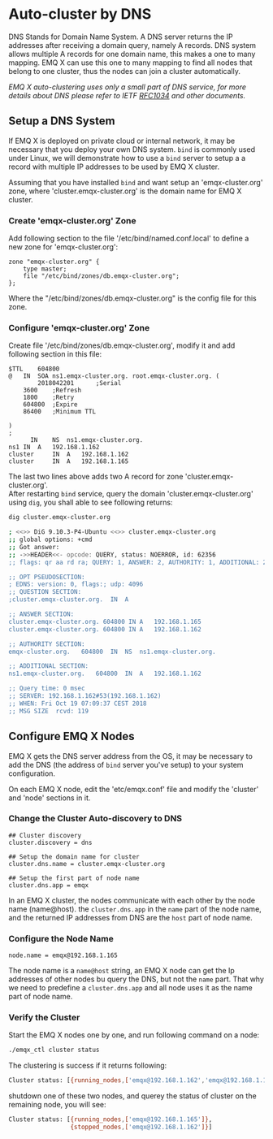 # Auto-cluster by DNS

DNS Stands for Domain Name System. A DNS server returns the IP addresses after receiving a domain query, namely A records. DNS system allows multiple A records for one domain name, this makes a one to many mapping. EMQ X can use this one to many mapping to find all nodes that belong to one cluster, thus the nodes can join a cluster automatically.

_EMQ X auto-clustering uses only a small part of DNS service, for more details about DNS please refer to IETF [RFC1034](https://tools.ietf.org/html/rfc1034) and other documents._  


## Setup a DNS System

If EMQ X is deployed on private cloud or internal network, it may be necessary that you deploy your own DNS system. `bind` is commonly used under Linux, we will demonstrate how to use a `bind` server to setup a a record with multiple IP addresses to be used by EMQ X cluster.

Assuming that you have installed `bind` and want setup an 'emqx-cluster.org' zone, where 'cluster.emqx-cluster.org' is the domain name for EMQ X cluster.


### Create 'emqx-cluster.org' Zone  
Add following section to the file '/etc/bind/named.conf.local' to define a new zone for 'emqx-cluster.org':
```
zone "emqx-cluster.org" {
	type master;
	file "/etc/bind/zones/db.emqx-cluster.org";
};
```
Where the "/etc/bind/zones/db.emqx-cluster.org" is the config file for this zone.
### Configure 'emqx-cluster.org' Zone  
Create file '/etc/bind/zones/db.emqx-cluster.org', modify it and add following section in this file:

```
$TTL    604800
@	IN	SOA	ns1.emqx-cluster.org. root.emqx-cluster.org. (
		2018042201      ;Serial
    3600    ;Refresh
    1800    ;Retry
    604800  ;Expire
    86400   ;Minimum TTL      

)   
;
	  IN	NS	ns1.emqx-cluster.org.
ns1	IN	A	192.168.1.162
cluster		IN	A	192.168.1.162
cluster		IN	A	192.168.1.165
```
The last two lines above adds two A record for zone 'cluster.emqx-cluster.org'.     
After restarting `bind` service, query the domain 'cluster.emqx-cluster.org' using `dig`, you shall able to see following returns:
```bash
dig cluster.emqx-cluster.org

; <<>> DiG 9.10.3-P4-Ubuntu <<>> cluster.emqx-cluster.org
;; global options: +cmd
;; Got answer:
;; ->>HEADER<<- opcode: QUERY, status: NOERROR, id: 62356
;; flags: qr aa rd ra; QUERY: 1, ANSWER: 2, AUTHORITY: 1, ADDITIONAL: 2

;; OPT PSEUDOSECTION:
; EDNS: version: 0, flags:; udp: 4096
;; QUESTION SECTION:
;cluster.emqx-cluster.org.	IN	A

;; ANSWER SECTION:
cluster.emqx-cluster.org. 604800 IN	A	192.168.1.165
cluster.emqx-cluster.org. 604800 IN	A	192.168.1.162

;; AUTHORITY SECTION:
emqx-cluster.org.	604800	IN	NS	ns1.emqx-cluster.org.

;; ADDITIONAL SECTION:
ns1.emqx-cluster.org.	604800	IN	A	192.168.1.162

;; Query time: 0 msec
;; SERVER: 192.168.1.162#53(192.168.1.162)
;; WHEN: Fri Oct 19 07:09:37 CEST 2018
;; MSG SIZE  rcvd: 119

```

## Configure EMQ X Nodes

EMQ X gets the DNS server address from the OS, it may be necessary to add the DNS (the address of `bind` server you've setup) to your system configuration.

On each EMQ X node, edit the 'etc/emqx.conf' file and modify the 'cluster' and 'node' sections in it.

### Change the Cluster Auto-discovery to DNS
```
## Cluster discovery
cluster.discovery = dns

## Setup the domain name for cluster
cluster.dns.name = cluster.emqx-cluster.org

## Setup the first part of node name
cluster.dns.app = emqx
```
In an EMQ X cluster, the nodes communicate with each other by the node name (name@host). the `cluster.dns.app` in the `name` part of the node name, and the returned IP addresses from DNS are the `host` part of node name.

### Configure the Node Name
```
node.name = emqx@192.168.1.165
```
The node name is a `name@host` string, an EMQ X node can get the Ip addresses of other nodes bu query the DNS, but not the `name` part. That why we need to predefine a `cluster.dns.app` and all node uses it as the name part of node name.

### Verify the Cluster

Start the EMQ X nodes one by one, and run following command on a node:
```bash
./emqx_ctl cluster status
```
The clustering is success if it returns following:
```bash
Cluster status: [{running_nodes,['emqx@192.168.1.162','emqx@192.168.1.165']}]
```
shutdown one of these two nodes, and querey the status of cluster on the remaining node, you will see:
```bash
Cluster status: [{running_nodes,['emqx@192.168.1.165']},
                 {stopped_nodes,['emqx@192.168.1.162']}]
```
